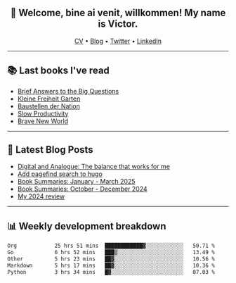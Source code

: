 <h2 align="center">👋 Welcome, bine ai venit, willkommen! My name is Victor. </h2>
<p align="center">
  <a href="https://dornea.nu/cv">CV</a> •
  <a href="https://blog.dornea.nu">Blog</a> •
  <a href="https://twitter.com/victordorneanu">Twitter</a> •
  <a href="https://www.linkedin.com/in/victor-dorneanu/">LinkedIn</a> 
</p>

  <!--
  **dorneanu/dorneanu** is a ✨ _special_ ✨ repository because its `README.md` (this file) appears on your GitHub profile.

  Here are some ideas to get you started:

  - 🔭 I’m currently working on ...
  - 🌱 I’m currently learning ...
  - 👯 I’m looking to collaborate on ...
  - 🤔 I’m looking for help with ...
  - 💬 Ask me about ...
  - 📫 How to reach me: ...
  - 😄 Pronouns: ...
  - ⚡ Fun fact: ...
  -->

---

## 📚 Last books I've read

<!--START_SECTION:books-->
* [Brief Answers to the Big Questions](https://brainfck.org/book/brief-answers-to-the-big-questions/)
* [Kleine Freiheit Garten](https://brainfck.org/book/kleine-freiheit-garten/)
* [Baustellen der Nation](https://brainfck.org/book/baustellen-der-nation/)
* [Slow Productivity](https://brainfck.org/book/slow-productivity/)
* [Brave New World](https://brainfck.org/book/brave-new-world/)
<!--END_SECTION:books-->

---

## 📝 Latest Blog Posts

<!--START_SECTION:blog-->
* [Digital and Analogue: The balance that works for me](https://blog.dornea.nu/2025/06/05/digital-and-analogue-the-balance-that-works-for-me/)
* [Add pagefind search to hugo](https://blog.dornea.nu/2025/04/10/add-pagefind-search-to-hugo/)
* [Book Summaries: January - March 2025](https://blog.dornea.nu/2025/04/02/book-summaries-january-march-2025/)
* [Book Summaries: October - December 2024](https://blog.dornea.nu/2025/01/16/book-summaries-october-december-2024/)
* [My 2024 review](https://blog.dornea.nu/2024/12/19/my-2024-review/)
<!--END_SECTION:blog-->

---

## 📊 **Weekly development breakdown**

<!--START_SECTION:waka-->

```txt
Org            25 hrs 51 mins  ████████████▓░░░░░░░░░░░░   50.71 %
Go             6 hrs 52 mins   ███▒░░░░░░░░░░░░░░░░░░░░░   13.49 %
Other          5 hrs 23 mins   ██▓░░░░░░░░░░░░░░░░░░░░░░   10.56 %
Markdown       5 hrs 17 mins   ██▓░░░░░░░░░░░░░░░░░░░░░░   10.36 %
Python         3 hrs 34 mins   █▓░░░░░░░░░░░░░░░░░░░░░░░   07.03 %
```

<!--END_SECTION:waka-->
